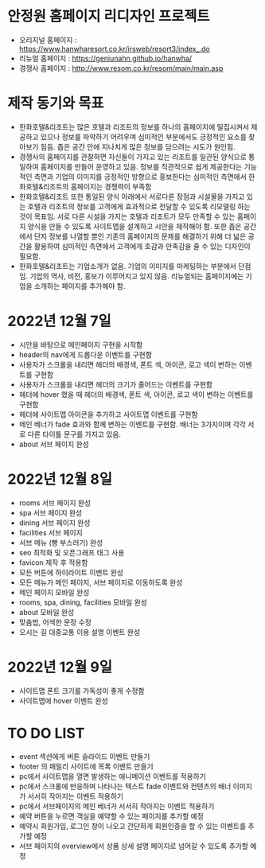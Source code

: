 # 안정원 홈페이지 리디자인 프로젝트
- 오리지널 홈페이지 : https://www.hanwharesort.co.kr/irsweb/resort3/index_.do
- 리뉴얼 홈페이지 : https://geniunahn.github.io/hanwha/
- 경쟁사 홈페이지 : http://www.resom.co.kr/resom/main/main.asp

# 제작 동기와 목표
- 한화호텔&리조트는 많은 호텔과 리조트의 정보를 하나의 홈페이지에 밀집시켜서 제공하고 있으나 정보를 파악하기 어려우며 심미적인 부분에서도 긍정적인 요소를 찾아보기 힘듬. 좁은 공간 안에 지나치게 많은 정보를 담으려는 시도가 원인힘.
- 경쟁사의 홈페이지를 관찰하면 자신들이 가지고 있는 리조트를 일관된 양식으로 통일하여 홈페이지를 만들어 운영하고 있음. 정보를 직관적으로 쉽게 제공한다는 기능적인 측면과 기업의 이미지를 긍정적인 방향으로 홍보한다는 심미적인 측면에서 한화호텔&리조트의 홈페이지는 경쟁력이 부족함
- 한화호텔&리조트 또한 통일된 양식 아래에서 서로다른 장점과 시설물을 가지고 있는 호텔과 리조트의 정보를 고객에게 효과적으로 전달할 수 있도록 리모델링 하는 것이 목표임. 서로 다른 시설을 가지는 호텔과 리조트가 모두 만족할 수 있는 홈페이지 양식을 만들 수 있도록 사이트맵을 설계하고 시안을 제작해야 함. 또한 좁은 공간에서 단지 정보를 나열할 뿐인 기존의 홈페이지의 문제를 해결하기 위해 더 넓은 공간을 활용하여 심미적인 측면에서 고객에게 호감과 만족감을 줄 수 있는 디자인이 필요함. 
- 한화호텔&리조트는 기업소개가 없음. 기업의 이미지를 마케팅하는 부분에서 단점임. 기업의 역사, 비전, 홍보가 이루어지고 있지 않음. 리뉴얼되는 홈페이지에는 기업을 소개하는 페이지를 추가해야 함.

# 2022년 12월 7일
- 시안을 바탕으로 메인페이지 구현을 시작함
- header의 nav에게 드롭다운 이벤트를 구현함
- 사용자가 스크롤을 내리면 헤더의 배경색, 폰트 색, 아이콘, 로고 색이 변하는 이벤트를 구현함
- 사용자가 스크롤을 내리면 헤더의 크기가 줄어드는 이벤트를 구현함
- 헤더에 hover 했을 때  헤더의 배경색, 폰트 색, 아이콘, 로고 색이 변하는 이벤트를 구현함
- 헤더에 사이트맵 아이콘을 추가하고 사이트맵 이벤트를 구현함
- 메인 베너가 fade 효과와 함께 변하는 이벤트를 구현함. 배너는 3가지이며 각각 서로 다른 타이틀 문구를 가지고 있음.
- about 서브 페이지 완성
# 2022년 12월 8일
- rooms 서브 페이지 완성
- spa 서브 페이지 완성
- dining 서브 페이지 완성
- facilities 서브 페이지 
- 서브 메뉴 (빵 부스러기) 완성
- seo 최적화 및 오픈그래프 태그 사용
- favicon 제작 후 적용함
- 모든 버튼에 하이라이트 이벤트 완성
- 모든 메뉴가 메인 페이지, 서브 페이지로 이동하도록 완성
- 메인 페이지 모바일 완성
- rooms, spa, dining, facilities 모바일 완성
- about 모바일 완성
- 맞춤법, 어색한 문장 수정
- 오시는 길 대중교통 이용 설명 이벤트 완성
# 2022년 12월 9일
- 사이트맵 폰트 크기를 가독성이 좋게 수정함
- 사이트맵에 hover 이벤트 완성
# TO DO LIST
- event 섹션에게 버튼 슬라이드 이벤트 만들기
- footer 의 패밀리 사이트에 목록 이벤트 만들기
- pc에서 사이트맵을 열면 발생하는 애니메이션 이벤트를 적용하기
- pc에서 스크롤에 반응하며 나타나는 텍스트 fade 이벤트와 컨텐츠의 배너 이미지가 서서히 작아지는 이벤트 적용하기
- pc에서 서브페이지의 메인 베너가 서서히 작아지는 이벤트 적용하기
- 예약 버튼을 누르면 객실을 예약할 수 있는 페이지를 추가할 예정
- 예약시 회원가입, 로그인 창이 나오고 간단하게 회원인증을 할 수 있는 이벤트를 추가할 예정
- 서브 페이지의 overview에서 상품 상세 설명 페이지로 넘어갈 수 있도록 추가할 예정
